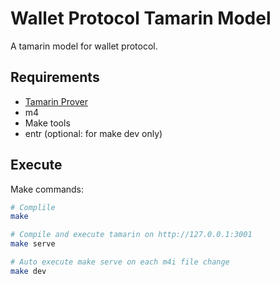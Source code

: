# Wallet Protocol Tamarin Model
A tamarin model for wallet protocol.

## Requirements

* [Tamarin Prover](http://tamarin-prover.github.io/)
* m4
* Make tools
* entr (optional: for make dev only)

## Execute

Make commands:

```bash
# Complile
make

# Compile and execute tamarin on http://127.0.0.1:3001
make serve

# Auto execute make serve on each m4i file change
make dev
```
